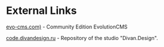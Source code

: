 # External Links

[evo-cms.com)](http://evo-cms.com)  - Community Edition EvolutionCMS

[code.divandesign.ru](http://code.divandesign.ru) - Repository of the studio "Divan.Design".
